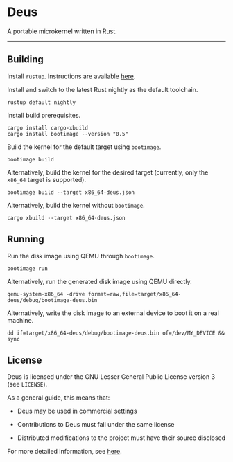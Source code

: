 # Deus

A portable microkernel written in Rust.

---

## Building

Install `rustup`. Instructions are available [here](https://www.rust-lang.org/install.html).

Install and switch to the latest Rust nightly as the default toolchain.

```
rustup default nightly
```

Install build prerequisites.

```
cargo install cargo-xbuild
cargo install bootimage --version "0.5"
```

Build the kernel for the default target using `bootimage`.

```
bootimage build
```

Alternatively, build the kernel for the desired target (currently, only the `x86_64` target is supported).

```
bootimage build --target x86_64-deus.json
```

Alternatively, build the kernel without `bootimage`.

```
cargo xbuild --target x86_64-deus.json
```

## Running

Run the disk image using QEMU through `bootimage`.

```
bootimage run
```

Alternatively, run the generated disk image using QEMU directly.

```
qemu-system-x86_64 -drive format=raw,file=target/x86_64-deus/debug/bootimage-deus.bin
```

Alternatively, write the disk image to an external device to boot it on a real machine.

```
dd if=target/x86_64-deus/debug/bootimage-deus.bin of=/dev/MY_DEVICE && sync
```

## License

Deus is licensed under the GNU Lesser General Public License version 3 (see `LICENSE`).

As a general guide, this means that:

- Deus may be used in commercial settings

- Contributions to Deus must fall under the same license

- Distributed modifications to the project must have their source disclosed

For more detailed information, see [here](https://www.gnu.org/licenses/lgpl-3.0.html).
